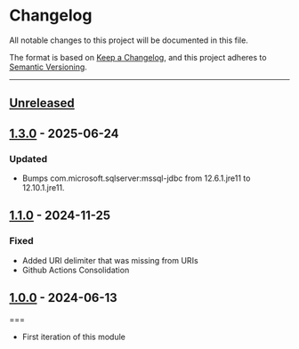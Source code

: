 # Changelog

All notable changes to this project will be documented in this file.

The format is based on [Keep a Changelog](https://keepachangelog.com/en/1.0.0/),
and this project adheres to [Semantic Versioning](https://semver.org/spec/v2.0.0.html).

* * *

## [Unreleased]

## [1.3.0] - 2025-06-24

### Updated

- Bumps com.microsoft.sqlserver:mssql-jdbc from 12.6.1.jre11 to 12.10.1.jre11.

## [1.1.0] - 2024-11-25

### Fixed

- Added URI delimiter that was missing from URIs
- Github Actions Consolidation

## [1.0.0] - 2024-06-13

===

- First iteration of this module

[unreleased]: https://github.com/ortus-boxlang/bx-mssql/compare/v1.3.0...HEAD
[1.3.0]: https://github.com/ortus-boxlang/bx-mssql/compare/v1.1.0...v1.3.0
[1.1.0]: https://github.com/ortus-boxlang/bx-mssql/compare/v1.1.0...v1.1.0
[1.0.0]: https://github.com/ortus-boxlang/bx-mssql/compare/154d0c931fe42b794f5e630bbe5c0099ebc09a7e...v1.0.0
